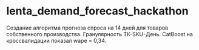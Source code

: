 # lenta_demand_forecast_hackathon
Создание алгоритма прогноза спроса на 14 дней для товаров собственного производства. Гранулярность ТК-SKU-День.
CatBoost на кроссвалидации показал wape = 0,34.
